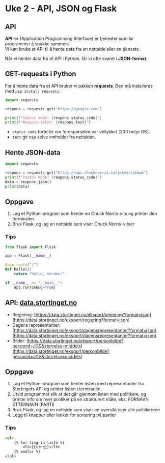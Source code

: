 # Uke 2 - API, JSON og Flask

## API

**API**-er (Application Programming Interface) er tjenester som lar programmer å snakke sammen.  
Vi kan bruke et API til å hente data fra en nettside eller en tjeneste.  

Når vi henter data fra et API i Python, får vi ofte svaret i **JSON-format**.  

## GET-requests i Python

For å hente data fra et API bruker vi pakken **requests**.
Den må installeres med `pip install requests`.

```python
import requests

respons = requests.get("https://google.com")

print(f"Status kode: {respons.status_code}")
print(f"Respons-tekst: {respons.text}")
```

- `status_code` forteller om forespørselen var vellykket (200 betyr OK).
- `text` gir oss selve innholdet fra nettsiden.

## Hente JSON-data

```python
import requests

respons = requests.get("https://api.chucknorris.io/jokes/random")
print(f"Status kode: {respons.status_code}")
data = respons.json()
print(data)
```

## Oppgave

1. Lag et Python-program som henter en Chuck Norris-vits og printer den terminalen.
2. Bruk Flask, og lag en nettside som viser Chuck Norris-vitser

### Tips

```python
from flask import Flask

app = Flask(__name__)

@app.route("/")
def hello():
    return "Hallo, verden!"

if __name__ == "__main__":
    app.run(debug=True)
```

## API: [data.stortinget.no](https://data.stortinget.no)

- Regjering: [https://data.stortinget.no/eksport/regjering?format=json](https://data.stortinget.no/eksport/regjering?format=json)
- Dagens representanter: [https://data.stortinget.no/eksport/dagensrepresentanter?format=json](https://data.stortinget.no/eksport/dagensrepresentanter?format=json)
- Bilder: [https://data.stortinget.no/eksport/personbilde?personid=JGS&storrelse=middels](https://data.stortinget.no/eksport/personbilde?personid=JGS&storrelse=middels)

## Oppgave

1. Lag et Python-program som henter listen med representanter fra Stortingets API og printer listen i terminalen.
2. Utvid programmet slik at det går gjennom listen med politikere, og printer info om hver politiker på en strukturert måte, eks: FORNAVN ETTERNAVN (PARTI)
3. Bruk Flask, og lag en nettside som viser en oversikt over alle politikerene
4. Legg til knapper eller lenker for sortering på partier

### Tips

```html
<ul>
    {% for ting in liste %}
        <li>{{ting}}</li>
    {% endfor %}
</ul>
```